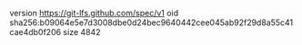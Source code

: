 version https://git-lfs.github.com/spec/v1
oid sha256:b09064e5e7d3008dbe0d24bec9640442cee045ab92f29d8a55c41cae4db0f206
size 4842
